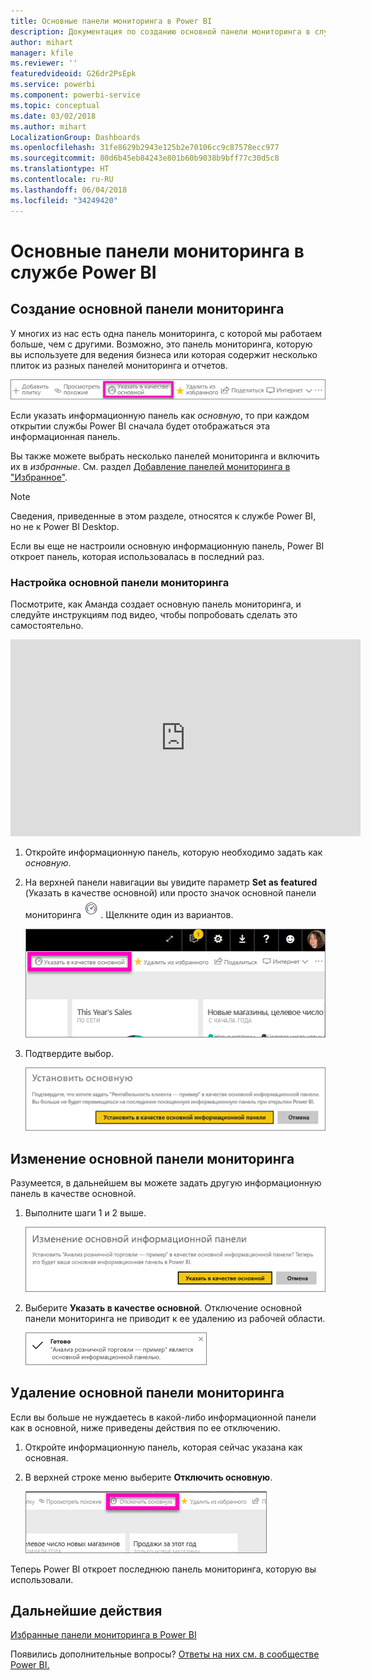 ```yaml
---
title: Основные панели мониторинга в Power BI
description: Документация по созданию основной панели мониторинга в службе Power BI
author: mihart
manager: kfile
ms.reviewer: ''
featuredvideoid: G26dr2PsEpk
ms.service: powerbi
ms.component: powerbi-service
ms.topic: conceptual
ms.date: 03/02/2018
ms.author: mihart
LocalizationGroup: Dashboards
ms.openlocfilehash: 31fe8629b2943e125b2e70106cc9c87578ecc977
ms.sourcegitcommit: 80d6b45eb84243e801b60b9038b9bff77c30d5c8
ms.translationtype: HT
ms.contentlocale: ru-RU
ms.lasthandoff: 06/04/2018
ms.locfileid: "34249420"
---
```

# <a name="featured-dashboards-in-power-bi-service"></a>Основные панели мониторинга в службе Power BI
## <a name="create-a-featured-dashboard"></a>Создание основной панели мониторинга
У многих из нас есть одна панель мониторинга, с которой мы работаем больше, чем с другими.  Возможно, это панель мониторинга, которую вы используете для ведения бизнеса или которая содержит несколько плиток из разных панелей мониторинга и отчетов.

![значок указания в качестве основной](media/service-dashboard-featured/power-bi-feature-nav.png)

Если указать информационную панель как *основную*, то при каждом открытии службы Power BI сначала будет отображаться эта информационная панель.  

Вы также можете выбрать несколько панелей мониторинга и включить их в *избранные*. См. раздел [Добавление панелей мониторинга в "Избранное"](service-dashboard-favorite.md).

> [!NOTE] 
>Сведения, приведенные в этом разделе, относятся к службе Power BI, но не к Power BI Desktop.

Если вы еще не настроили основную информационную панель, Power BI откроет панель, которая использовалась в последний раз.  

### <a name="to-set-a-dashboard-as-featured"></a>Настройка **основной** панели мониторинга
Посмотрите, как Аманда создает основную панель мониторинга, и следуйте инструкциям под видео, чтобы попробовать сделать это самостоятельно.

<iframe width="560" height="315" src="https://www.youtube.com/embed/G26dr2PsEpk" frameborder="0" allowfullscreen></iframe>



1. Откройте информационную панель, которую необходимо задать как *основную*. 
2. На верхней панели навигации вы увидите параметр **Set as featured** (Указать в качестве основной) или просто значок основной панели мониторинга![значок основной панели мониторинга](media/service-dashboard-featured/power-bi-featured-icon.png). Щелкните один из вариантов.
   
    ![Значок указания в качестве основной](media/service-dashboard-featured/power-bi-set-as-featured.png)
3. Подтвердите выбор.
   
    ![установка основной панели мониторинга](media/service-dashboard-featured/power-bi-create-featured.png)

## <a name="change-the-featured-dashboard"></a>Изменение основной панели мониторинга
Разумеется, в дальнейшем вы можете задать другую информационную панель в качестве основной.

1. Выполните шаги 1 и 2 выше.
   
    ![Окно изменения основной панели мониторинга](media/service-dashboard-featured/power-bi-change-feature.png)
2. Выберите **Указать в качестве основной**. Отключение основной панели мониторинга не приводит к ее удалению из рабочей области.  
   
    ![сообщение об успехе](media/service-dashboard-featured/power-bi-success.png)

## <a name="remove-the-featured-dashboard"></a>Удаление основной панели мониторинга
Если вы больше не нуждаетесь в какой-либо информационной панели как в основной, ниже приведены действия по ее отключению.

1. Откройте информационную панель, которая сейчас указана как основная.
2. В верхней строке меню выберите **Отключить основную**.
   
    ![удаление основной панели мониторинга](media/service-dashboard-featured/power-bi-unfeature.png)

Теперь Power BI откроет последнюю панель мониторинга, которую вы использовали.  

## <a name="next-steps"></a>Дальнейшие действия
[Избранные панели мониторинга в Power BI](service-dashboard-favorite.md)

Появились дополнительные вопросы? [Ответы на них см. в сообществе Power BI.](http://community.powerbi.com/)

